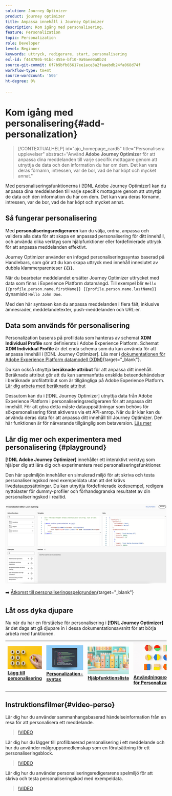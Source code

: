 ```yaml
---
solution: Journey Optimizer
product: journey optimizer
title: Anpassa innehåll i Journey Optimizer
description: Kom igång med personalisering.
feature: Personalization
topic: Personalization
role: Developer
level: Beginner
keywords: uttryck, redigerare, start, personalisering
exl-id: f448780b-91bc-455e-bf10-9a9aee0a0b24
source-git-commit: 6f7b9bfb65617ee1ace3a2faaebdb24fa068d74f
workflow-type: tm+mt
source-wordcount: '505'
ht-degree: 0%

---
```


# Kom igång med personalisering{#add-personalization}

>[!CONTEXTUALHELP]
>id="ajo_homepage_card5"
>title="Personalisera upplevelser"
>abstract="Använd **Adobe Journey Optimizer** för att anpassa dina meddelanden till varje specifik mottagare genom att utnyttja de data och den information du har om dem. Det kan vara deras förnamn, intressen, var de bor, vad de har köpt och mycket annat."

Med personaliseringsfunktionerna i [!DNL Adobe Journey Optimizer] kan du anpassa dina meddelanden till varje specifik mottagare genom att utnyttja de data och den information du har om dem. Det kan vara deras förnamn, intressen, var de bor, vad de har köpt och mycket annat.

## Så fungerar personalisering

Med **personaliseringsredigeraren** kan du välja, ordna, anpassa och validera alla data för att skapa en anpassad personalisering för ditt innehåll, och använda olika verktyg som hjälpfunktioner eller fördefinierade uttryck för att anpassa meddelanden effektivt.

Journey Optimizer använder en infogad personaliseringssyntax baserad på Handlebars, som gör att du kan skapa uttryck med innehåll inneslutet av dubbla klammerparenteser **`{{}}`**.

När du bearbetar meddelandet ersätter Journey Optimizer uttrycket med data som finns i Experience Platform datamängd. Till exempel blir `Hello {{profile.person.name.firstName}} {{profile.person.name.lastName}}` dynamiskt `Hello John Doe`.

Med den här syntaxen kan du anpassa meddelanden i flera fält, inklusive ämnesrader, meddelandetexter, push-meddelanden och URL:er.

## Data som används för personalisering

Personalization baseras på profildata som hanteras av schemat **XDM Individual Profile** som definierats i Adobe Experience Platform. Schemat **XDM Individual Profile** är det enda schema som du kan använda för att anpassa innehåll i [!DNL Journey Optimizer]. Läs mer i [dokumentationen för Adobe Experience Platform datamodell (XDM)](https://experienceleague.adobe.com/docs/experience-platform/xdm/home.html?lang=sv){target="_blank"}.

Du kan också utnyttja **beräknade attribut** för att anpassa ditt innehåll. Beräknade attribut gör att du kan sammanfatta enskilda beteendehändelser i beräknade profilattribut som är tillgängliga på Adobe Experience Platform. [Lär dig arbeta med beräknade attribut](../audience/computed-attributes.md)

Dessutom kan du i [!DNL Journey Optimizer] utnyttja data från Adobe Experience Platform i personaliseringsredigeraren för att anpassa ditt innehåll. För att göra detta måste datauppsättningar som behövs för sökpersonalisering först aktiveras via ett API-anrop. När du är klar kan du använda deras data för att anpassa ditt innehåll till Journey Optimizer. Den här funktionen är för närvarande tillgänglig som betaversion. [Läs mer](../personalization/aep-data-perso.md)

## Lär dig mer och experimentera med personalisering {#playground}

**[!DNL Adobe Journey Optimizer]** innehåller ett interaktivt verktyg som hjälper dig att lära dig och experimentera med personaliseringsfunktioner.

Den här spelmiljön innehåller en simulerad miljö för att skriva och testa personaliseringskod med exempeldata utan att det krävs livedatauppsättningar. Du kan utnyttja fördefinierade kodexempel, redigera nyttolaster för dummy-profiler och förhandsgranska resultatet av din personaliseringskod i realtid.

![personalisering, spelplattform](assets/playground.png)

➡️ [Åtkomst till personaliseringsspelgrunden](https://experienceleague.adobe.com/en/apps/journey-optimizer/ajo-personalization){target="_blank"}

## Låt oss dyka djupare

Nu när du har en förståelse för personalisering i **[!DNL Journey Optimizer]** är det dags att gå djupare in i dessa dokumentationsavsnitt för att börja arbeta med funktionen.

<table style="table-layout:fixed"><tr style="border: 0;">
<td>
<a href="personalization-build-expressions.md">
<img alt="lägg till personalisering" src="assets/do-not-localize/add.png">
</a>
<div>
<a href="personalization-build-expressions.md"><strong>Lägg till personalisering</strong></a>
</div>
<p>
</td>
<td>
<a href="../personalization/personalization-syntax.md">
<img alt="Lead" src="assets/do-not-localize/syntax.png">
</a>
<div><a href="../personalization/personalization-syntax.md"><strong>Personalization-syntax</strong>
</div>
<p>
</td>
<td>
<a href="../personalization/functions/functions.md">
<img alt="Sällan" src="assets/do-not-localize/functions.png">
</a>
<div>
<a href="../personalization/functions/functions.md"><strong>Hjälpfunktionslista</strong></a>
</div>
<p></td>
<td>
<a href="../personalization/personalization-use-case.md">
<img alt="Sällan" src="assets/do-not-localize/uc.png">
</a>
<div>
<a href="../personalization/personalization-use-case.md"><strong>Användningsexempel för Personalization</strong></a>
</div>
<p></td>
</tr></table>

## Instruktionsfilmer{#video-perso}

Lär dig hur du använder sammanhangsbaserad händelseinformation från en resa för att personalisera ett meddelande.

>[!VIDEO](https://video.tv.adobe.com/v/334165?quality=12)

Lär dig hur du lägger till profilbaserad personalisering i ett meddelande och hur du använder målgruppsmedlemskap som en förutsättning för ett personaliseringsblock.

>[!VIDEO](https://video.tv.adobe.com/v/334078?quality=12)

Lär dig hur du använder personaliseringsredigerarens spelmiljö för att skriva och testa personaliseringskod med exempeldata.

>[!VIDEO](https://video.tv.adobe.com/v/3457868?quality=12)
